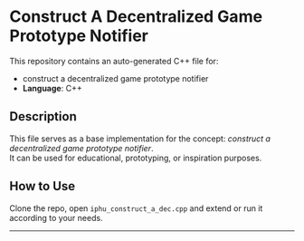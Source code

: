 # Construct A Decentralized Game Prototype Notifier

This repository contains an auto-generated C++ file for:

- construct a decentralized game prototype notifier
- **Language**: C++

## Description

This file serves as a base implementation for the concept: *construct a decentralized game prototype notifier*.  
It can be used for educational, prototyping, or inspiration purposes.

## How to Use

Clone the repo, open `iphu_construct_a_dec.cpp` and extend or run it according to your needs.

---


